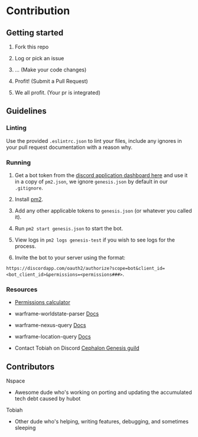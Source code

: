 # Contribution

## Getting started

1. Fork this repo

2. Log or pick an issue

3. ... (Make your code changes)

4. Profit! (Submit a Pull Request)

5. We all profit. (Your pr is integrated)

## Guidelines

### Linting

Use the provided `.eslintrc.json` to lint your files, include any ignores in your pull request documentation with a reason why.


### Running

1. Get a bot token from the [discord application dashboard here](https://discordapp.com/developers/applications/me) and use it in a copy of `pm2.json`, we ignore `genesis.json` by default in our `.gitignore`. 

2. Install [pm2](http://pm2.keymetrics.io/docs/usage/quick-start/).

3. Add any other applicable tokens to `genesis.json` (or whatever you called it).

4. Run `pm2 start genesis.json` to start the bot.

5. View logs in `pm2 logs genesis-test` if you wish to see logs for the process.

6. Invite the bot to your server using the format:

`https://discordapp.com/oauth2/authorize?scope=bot&client_id=<bot_client_id>&permissions=<permissions###>`. 

### Resources

* [Permissions calculator](https://discordapi.com/permissions.html)

* warframe-worldstate-parser [Docs](https://warframe-community-developers.github.io/warframe-worldstate-parser)

* warframe-nexus-query [Docs](https://warframe-community-developers.github.io/warframe-nexus-query)

* warframe-location-query [Docs](https://warframe-community-developers.github.io/warframe-location-query)

* Contact Tobiah on Discord [Cephalon Genesis guild](https://discord.gg/0onjYYKuUBHiR3LK)

## Contributors

Nspace
 * Awesome dude who's working on porting and updating the accumulated tech debt caused by hubot
 
Tobiah
 * Other dude who's helping, writing features, debugging, and sometimes sleeping
